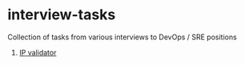# interview-tasks
Collection of tasks from various interviews to DevOps / SRE positions

1. [IP validator](01/)
